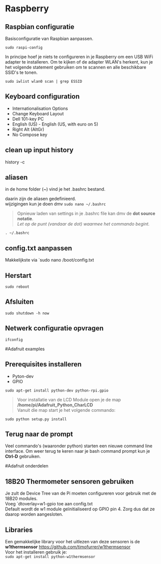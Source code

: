 # Raspberry
## Raspbian configuratie
Basisconfiguratie van Raspbian aanpassen.

`sudo raspi-config`

In principe hoef je niets te configureren in je Raspberry om een USB WiFi adapter te installeren. Om te kijken of de adapter WLAN's herkent, kun je het volgende statement gebruiken om te scannen en alle beschikbare SSID's te tonen.

`sudo iwlist wlan0 scan | grep ESSID`

## Keyboard configuration
- Internationalisation Options
- Change Keyboard Layout
- Dell 101-key PC
- English (US) - English (US, with euro on 5)
- Right Alt (AltGr)
- No Compose key




## clean up input history
history -c

## aliasen
in de home folder (~) vind je het .bashrc bestand.

daarin zijn de aliasen gedefinieerd.  
wijzigingen kun je doen dmv `sudo nano ~/.bashrc`

> Opnieuw laden van settings in je .bashrc file kan dmv de **dot source notatie**.  
_Let op de punt (vandaar de dot) waarmee het commando begint._

`. ~/.bashrc`

## config.txt aanpassen
Makkelijkste via `sudo nano /boot/config.txt

## Herstart
`sudo reboot`
## Afsluiten
`sudo shutdown -h now`
## Netwerk configuratie opvragen
`ifconfig`

#Adafruit examples
## Prerequisites installeren
* Pyton-dev
* GPIO

`sudo apt-get install python-dev python-rpi.gpio`

> Voor installatie van de LCD Module open je de map  
 **/home/pi/Adafruit_Python_CharLCD**  
 Vanuit die map start je het volgende commando:

`sudo python setup.py install` 

## Terug naar de prompt
Veel commando's (waaronder python) starten een nieuwe command line interface. Om weer terug te keren naar je bash command prompt kun je **Ctrl-D** gebruiken.

#Adafruit onderdelen
## 18B20 Thermometer sensoren gebruiken
Je zult de Device Tree van de Pi moeten configureren voor gebruik met de 18B20 modules.  
Voeg `dtoverlay=w1-gpio toe aan config.txt  
Default wordt de w1 module geïnitialiseerd op GPIO pin 4. Zorg dus dat ze daarop worden aangesloten. 

## Libraries
Een gemakkelijke library voor het uitlezen van deze sensoren is de **w1thermsensor**
https://github.com/timofurrer/w1thermsensor  
Voor het installeren gebruik je:  
`sudo apt-get install python-w1thermsensor`
